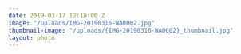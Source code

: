 ```yaml
---
date: 2019-03-17 12:18:00 Z
image: "/uploads/IMG-20190316-WA0002.jpg"
thumbnail-image: "/uploads/{IMG-20190316-WA0002}_thumbnail.jpg"
layout: photo
---
```


